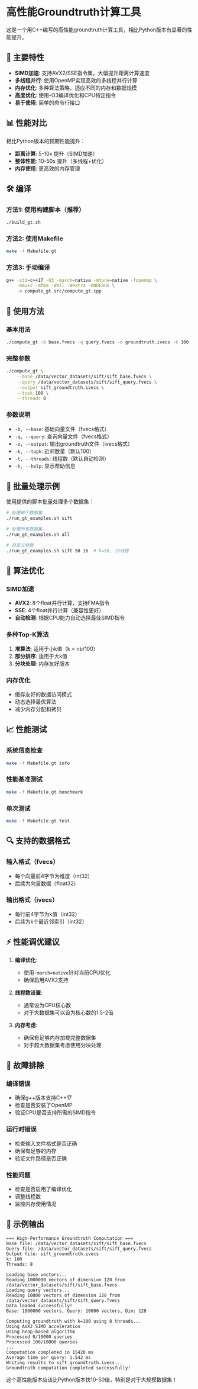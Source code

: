 # 高性能Groundtruth计算工具

这是一个用C++编写的高性能groundtruth计算工具，相比Python版本有显著的性能提升。

## 🚀 主要特性

- **SIMD加速**: 支持AVX2/SSE指令集，大幅提升距离计算速度
- **多线程并行**: 使用OpenMP实现高效的多线程并行计算
- **内存优化**: 多种算法策略，适应不同的内存和数据规模
- **高度优化**: 使用-O3编译优化和CPU特定指令
- **易于使用**: 简单的命令行接口

## 📊 性能对比

相比Python版本的预期性能提升：
- **距离计算**: 5-10x 提升（SIMD加速）
- **整体性能**: 10-50x 提升（多线程+优化）
- **内存使用**: 更高效的内存管理

## 🛠️ 编译

### 方法1: 使用构建脚本（推荐）
```bash
./build_gt.sh
```

### 方法2: 使用Makefile
```bash
make -f Makefile.gt
```

### 方法3: 手动编译
```bash
g++ -std=c++17 -O3 -march=native -mtune=native -fopenmp \
    -mavx2 -mfma -Wall -Wextra -DNDEBUG \
    -o compute_gt src/compute_gt.cpp
```

## 📖 使用方法

### 基本用法
```bash
./compute_gt -b base.fvecs -q query.fvecs -o groundtruth.ivecs -k 100
```

### 完整参数
```bash
./compute_gt \
    --base /data/vector_datasets/sift/sift_base.fvecs \
    --query /data/vector_datasets/sift/sift_query.fvecs \
    --output sift_groundtruth.ivecs \
    --topk 100 \
    --threads 8
```

### 参数说明
- `-b, --base`: 基础向量文件（fvecs格式）
- `-q, --query`: 查询向量文件（fvecs格式）
- `-o, --output`: 输出groundtruth文件（ivecs格式）
- `-k, --topk`: 近邻数量（默认100）
- `-t, --threads`: 线程数（默认自动检测）
- `-h, --help`: 显示帮助信息

## 🎯 批量处理示例

使用提供的脚本批量处理多个数据集：

```bash
# 处理单个数据集
./run_gt_examples.sh sift

# 处理所有数据集
./run_gt_examples.sh all

# 自定义参数
./run_gt_examples.sh sift 50 16  # k=50, 16线程
```

## 🔧 算法优化

### SIMD加速
- **AVX2**: 8个float并行计算，支持FMA指令
- **SSE**: 4个float并行计算（兼容性更好）
- **自动检测**: 根据CPU能力自动选择最佳SIMD指令

### 多种Top-K算法
1. **堆算法**: 适用于小k值（k < nb/100）
2. **部分排序**: 适用于大k值
3. **分块处理**: 内存友好版本

### 内存优化
- 缓存友好的数据访问模式
- 动态选择最优算法
- 减少内存分配和拷贝

## 📈 性能测试

### 系统信息检查
```bash
make -f Makefile.gt info
```

### 性能基准测试
```bash
make -f Makefile.gt benchmark
```

### 单次测试
```bash
make -f Makefile.gt test
```

## 🔍 支持的数据格式

### 输入格式（fvecs）
- 每个向量前4字节为维度（int32）
- 后续为向量数据（float32）

### 输出格式（ivecs）
- 每行前4字节为k值（int32）
- 后续为k个最近邻索引（int32）

## ⚡ 性能调优建议

1. **编译优化**:
   - 使用`-march=native`针对当前CPU优化
   - 确保启用AVX2支持

2. **线程数设置**:
   - 通常设为CPU核心数
   - 对于大数据集可以设为核心数的1.5-2倍

3. **内存考虑**:
   - 确保有足够内存加载完整数据集
   - 对于超大数据集考虑使用分块处理

## 🐛 故障排除

### 编译错误
- 确保g++版本支持C++17
- 检查是否安装了OpenMP
- 验证CPU是否支持所需的SIMD指令

### 运行时错误
- 检查输入文件格式是否正确
- 确保有足够的内存
- 验证文件路径是否正确

### 性能问题
- 检查是否启用了编译优化
- 调整线程数
- 监控内存使用情况

## 📝 示例输出

```
=== High-Performance Groundtruth Computation ===
Base file: /data/vector_datasets/sift/sift_base.fvecs
Query file: /data/vector_datasets/sift/sift_query.fvecs
Output file: sift_groundtruth.ivecs
k: 100
Threads: 8

Loading base vectors...
Reading 1000000 vectors of dimension 128 from /data/vector_datasets/sift/sift_base.fvecs
Loading query vectors...
Reading 10000 vectors of dimension 128 from /data/vector_datasets/sift/sift_query.fvecs
Data loaded successfully!
Base: 1000000 vectors, Query: 10000 vectors, Dim: 128

Computing groundtruth with k=100 using 8 threads...
Using AVX2 SIMD acceleration
Using heap-based algorithm
Processed 0/10000 queries
Processed 100/10000 queries
...
Computation completed in 15420 ms
Average time per query: 1.542 ms
Writing results to sift_groundtruth.ivecs...
Groundtruth computation completed successfully!
```

这个高性能版本应该比Python版本快10-50倍，特别是对于大规模数据集！
